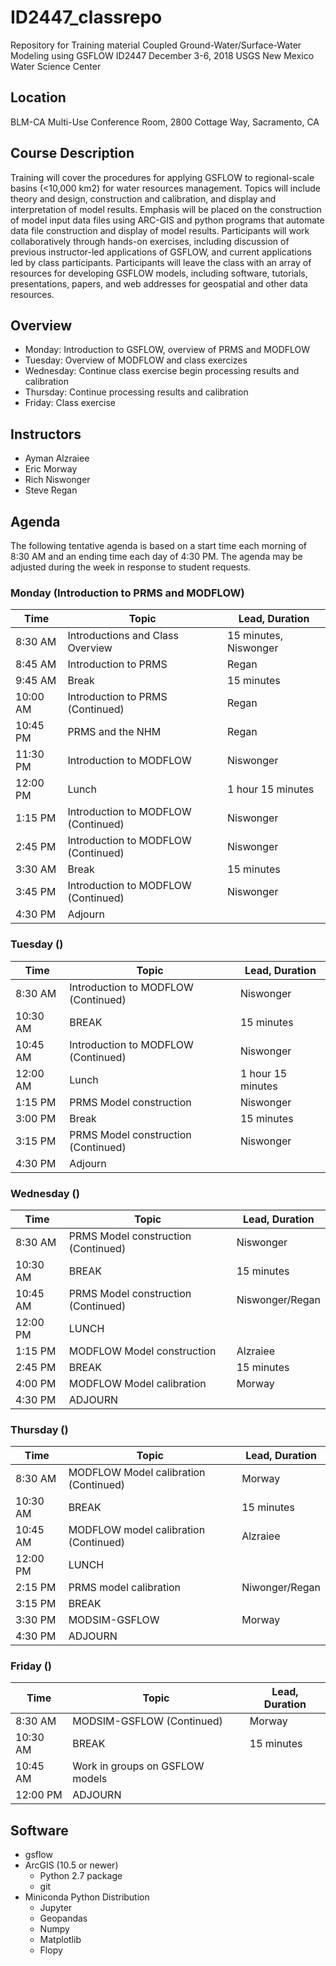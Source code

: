 # ID2447_classrepo
Repository for Training material
Coupled Ground-Water/Surface-Water Modeling using GSFLOW
ID2447
December 3-6, 2018
USGS New Mexico Water Science Center


## Location
BLM-CA Multi-Use Conference Room, 2800 Cottage Way, Sacramento, CA

## Course Description
Training will cover the procedures for applying GSFLOW to regional-scale basins (<10,000 km2) for water resources management. Topics will include theory and design, construction and calibration, and display and interpretation of model results. Emphasis will be placed on the construction of model input data files using ARC-GIS and python programs that automate data file construction and display of model results. Participants will work collaboratively through hands-on exercises, including discussion of previous instructor-led applications of GSFLOW, and current applications led by class participants. Participants will leave the class with an array of resources for developing GSFLOW models, including software, tutorials, presentations, papers, and web addresses for geospatial and other data resources. 

## Overview
* Monday: Introduction to GSFLOW, overview of PRMS and MODFLOW
* Tuesday: Overview of MODFLOW and class exercizes
* Wednesday: Continue class exercise begin processing results and calibration
* Thursday: Continue processing results and calibration 
* Friday: Class exercise

## Instructors
* Ayman Alzraiee
* Eric Morway
* Rich Niswonger
* Steve Regan

## Agenda

The following tentative agenda is based on a start time each morning of 8:30 AM and an ending time each day of 4:30 PM.  The agenda may be adjusted during the week in response to student requests.

### Monday (Introduction to PRMS and MODFLOW)

|Time      |Topic                            |Lead, Duration              |
|----------|---------------------------------|----------------------------|
|8:30 AM   |Introductions and Class Overview |15 minutes, Niswonger       |
|8:45 AM   |Introduction to PRMS             |Regan             |
|9:45 AM   |Break                            |15 minutes                  |
|10:00 AM  |Introduction to PRMS (Continued) |Regan             |
|10:45 PM  |PRMS and the NHM                 |Regan             |
|11:30 PM  |Introduction to MODFLOW          |Niswonger                   |
|12:00 PM  |Lunch                            |1 hour 15 minutes           |
|1:15 PM   |Introduction to MODFLOW (Continued)|Niswonger                 |
|2:45 PM   |Introduction to MODFLOW (Continued)|Niswonger                 |
|3:30 AM   |Break                            |15 minutes                  |
|3:45 PM   |Introduction to MODFLOW (Continued)|Niswonger                 |
|4:30 PM   |Adjourn                          |                            |


### Tuesday ()

|Time      |Topic                            |Lead, Duration              |
|----------|---------------------------------|----------------------------|
|8:30 AM   |Introduction to MODFLOW (Continued)|Niswonger                 |
|10:30 AM  |BREAK                            |15 minutes                  |
|10:45 AM  |Introduction to MODFLOW (Continued)|Niswonger                 |
|12:00 AM  |Lunch                            |1 hour 15 minutes           |
|1:15 PM   |PRMS Model construction          |Niswonger                   |
|3:00 PM   |Break                            |15 minutes                  |
|3:15 PM   |PRMS Model construction (Continued)|Niswonger                 |
|4:30 PM   |Adjourn                           |                           |

### Wednesday ()

|Time      |Topic                            |Lead, Duration              |
|----------|---------------------------------|----------------------------|
|8:30 AM   |PRMS Model construction (Continued)|Niswonger                 |
|10:30 AM  |BREAK                            |15 minutes                  |
|10:45 AM  |PRMS Model construction (Continued)|Niswonger/Regan           |
|12:00 PM  |LUNCH                            |                            |
|1:15 PM   |MODFLOW Model construction       |Alzraiee                    |
|2:45 PM   |BREAK                            |15 minutes                  |
|4:00 PM   |MODFLOW Model calibration        |Morway                 |
|4:30 PM   |ADJOURN                          |                            |

### Thursday ()

|Time      |Topic                            |Lead, Duration              |
|----------|---------------------------------|----------------------------|
|8:30 AM   |MODFLOW Model calibration (Continued)| Morway                 |
|10:30 AM  |BREAK                            |15 minutes                  |
|10:45 AM  |MODFLOW model calibration (Continued)|Alzraiee                |
|12:00 PM  |LUNCH                            |                            |
|2:15 PM   |PRMS model calibration           |Niwonger/Regan              |
|3:15 PM   |BREAK				                  |                            |
|3:30 PM   |MODSIM-GSFLOW                    |Morway                      |
|4:30 PM   |ADJOURN                          |                            |

### Friday ()

|Time      |Topic                            |Lead, Duration              |
|----------|---------------------------------|----------------------------|
|8:30 AM   |MODSIM-GSFLOW (Continued)        |Morway                      |
|10:30 AM  |BREAK                            |15 minutes                  |
|10:45 AM  |Work in groups on GSFLOW models  |                            |
|12:00 PM  |ADJOURN                            |                          |


## Software

* gsflow
* ArcGIS (10.5 or newer)
    * Python 2.7 package
    * git
* Miniconda Python Distribution
    * Jupyter
    * Geopandas
    * Numpy
    * Matplotlib
    * Flopy


